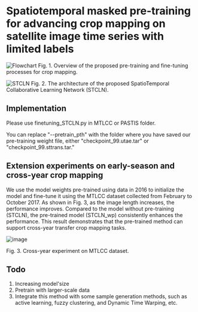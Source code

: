 # Spatiotemporal masked pre-training for advancing crop mapping on satellite image time series with limited labels



![Flowchart](https://github.com/user-attachments/assets/7bb996a7-7602-432f-be50-44f9116d33be)
Fig. 1. Overview of the proposed pre-training and fine-tuning processes for crop mapping.

![STCLN](https://github.com/user-attachments/assets/49e9065c-d8ac-4d8d-b2ca-499e591277ad)
Fig. 2. The architecture of the proposed SpatioTemporal Collaborative Learning Network (STCLN).

## Implementation
Please use finetuning_STCLN.py in MTLCC or PASTIS folder.

You can replace "--pretrain_pth" with the folder where you have saved our pre-training weight file, either "checkpoint_99.utae.tar" or "checkpoint_99.sttrans.tar."

## Extension experiments on early-season and cross-year crop mapping
We use the model weights pre-trained using data in 2016 to initialize the model and fine-tune it using the MTLCC dataset collected from February to October 2017. As shown in Fig. 3, as the image length increases, the performance improves. Compared to the model without pre-training (STCLN), the pre-trained model (STCLN_wp) consistently enhances the performance. This result demonstrates that the pre-trained method can support cross-year transfer crop mapping tasks. 


![image](https://github.com/user-attachments/assets/8a4574ff-a1ea-49a7-8c87-85b9ea5704e1)

Fig. 3. Cross-year experiment on MTLCC dataset.

## Todo
1. Increasing model'size
2. Pretrain with larger-scale data
3. Integrate this method with some sample generation methods, such as active learning, fuzzy clustering, and Dynamic Time Warping, etc.
